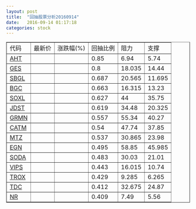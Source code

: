 ```yaml
---
layout: post
title:  "回抽股票分析20160914"
date:   2016-09-14 01:17:18
categories: stock
---
```

<script type="text/javascript">
var stockList = []
stockList.push('gb_aht');
stockList.push('gb_ges');
stockList.push('gb_sbgl');
stockList.push('gb_bgc');
stockList.push('gb_soxl');
stockList.push('gb_jdst');
stockList.push('gb_grmn');
stockList.push('gb_catm');
stockList.push('gb_mtz');
stockList.push('gb_egn');
stockList.push('gb_soda');
stockList.push('gb_vips');
stockList.push('gb_trox');
stockList.push('gb_tdc');
stockList.push('gb_nr');
</script>
<table border="1">
 <tr>
 <td>代码</td>
 <td>最新价</td>
 <td>涨跌幅(%)</td>
 <td>回抽比例</td>
 <td>阻力</td>
 <td>支撑</td>
</tr>
  <tr id="aht">
  <td><a href="http://stock.finance.sina.com.cn/usstock/quotes/AHT.html" target="_blank">AHT</a></td><td></td><td></td><td>0.85</td><td>6.94</td><td>5.74</td></tr>
  <tr id="ges">
  <td><a href="http://stock.finance.sina.com.cn/usstock/quotes/GES.html" target="_blank">GES</a></td><td></td><td></td><td>0.8</td><td>18.035</td><td>14.44</td></tr>
  <tr id="sbgl">
  <td><a href="http://stock.finance.sina.com.cn/usstock/quotes/SBGL.html" target="_blank">SBGL</a></td><td></td><td></td><td>0.687</td><td>20.565</td><td>11.695</td></tr>
  <tr id="bgc">
  <td><a href="http://stock.finance.sina.com.cn/usstock/quotes/BGC.html" target="_blank">BGC</a></td><td></td><td></td><td>0.663</td><td>16.315</td><td>13.23</td></tr>
  <tr id="soxl">
  <td><a href="http://stock.finance.sina.com.cn/usstock/quotes/SOXL.html" target="_blank">SOXL</a></td><td></td><td></td><td>0.627</td><td>44</td><td>35.75</td></tr>
  <tr id="jdst">
  <td><a href="http://stock.finance.sina.com.cn/usstock/quotes/JDST.html" target="_blank">JDST</a></td><td></td><td></td><td>0.619</td><td>34.48</td><td>20.325</td></tr>
  <tr id="grmn">
  <td><a href="http://stock.finance.sina.com.cn/usstock/quotes/GRMN.html" target="_blank">GRMN</a></td><td></td><td></td><td>0.557</td><td>55.34</td><td>40.27</td></tr>
  <tr id="catm">
  <td><a href="http://stock.finance.sina.com.cn/usstock/quotes/CATM.html" target="_blank">CATM</a></td><td></td><td></td><td>0.54</td><td>47.74</td><td>37.85</td></tr>
  <tr id="mtz">
  <td><a href="http://stock.finance.sina.com.cn/usstock/quotes/MTZ.html" target="_blank">MTZ</a></td><td></td><td></td><td>0.537</td><td>30.865</td><td>23.98</td></tr>
  <tr id="egn">
  <td><a href="http://stock.finance.sina.com.cn/usstock/quotes/EGN.html" target="_blank">EGN</a></td><td></td><td></td><td>0.495</td><td>58.85</td><td>45.985</td></tr>
  <tr id="soda">
  <td><a href="http://stock.finance.sina.com.cn/usstock/quotes/SODA.html" target="_blank">SODA</a></td><td></td><td></td><td>0.483</td><td>30.03</td><td>21.01</td></tr>
  <tr id="vips">
  <td><a href="http://stock.finance.sina.com.cn/usstock/quotes/VIPS.html" target="_blank">VIPS</a></td><td></td><td></td><td>0.443</td><td>16.015</td><td>10.74</td></tr>
  <tr id="trox">
  <td><a href="http://stock.finance.sina.com.cn/usstock/quotes/TROX.html" target="_blank">TROX</a></td><td></td><td></td><td>0.429</td><td>9.285</td><td>6.265</td></tr>
  <tr id="tdc">
  <td><a href="http://stock.finance.sina.com.cn/usstock/quotes/TDC.html" target="_blank">TDC</a></td><td></td><td></td><td>0.412</td><td>32.675</td><td>24.87</td></tr>
  <tr id="nr">
  <td><a href="http://stock.finance.sina.com.cn/usstock/quotes/NR.html" target="_blank">NR</a></td><td></td><td></td><td>0.409</td><td>7.49</td><td>5.56</td></tr>
</table>
